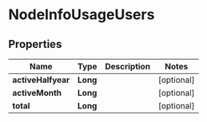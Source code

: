 
# NodeInfoUsageUsers

## Properties
Name | Type | Description | Notes
------------ | ------------- | ------------- | -------------
**activeHalfyear** | **Long** |  |  [optional]
**activeMonth** | **Long** |  |  [optional]
**total** | **Long** |  |  [optional]



